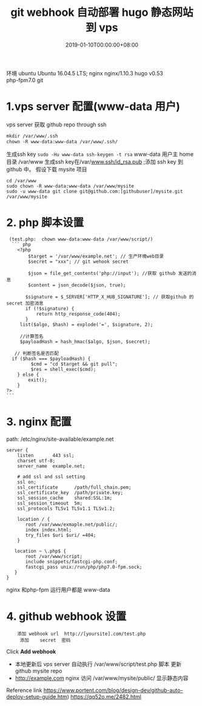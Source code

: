 ﻿---
title: "git webhook 自动部署 hugo  静态网站到 vps"
date: 2019-01-10T00:00:00+08:00
lastmod: 2019-04-27T00:00:00+08:00
tags: ["preview", "Theme preview", "tag-3"]
categories: ["hugo", "vps", "githook"]

weight: 10
contentCopyright: MIT 
mathjax: true
autoCollapseToc: true

---

<!--more-->

环境
 ubuntu	Ubuntu 16.04.5 LTS; 
 nginx nginx/1.10.3
 hugo  v0.53  
php-fpm7.0
git

# 1.vps server 配置(www-data 用户)

 vps server 获取 github repo  through ssh

```md
mkdir /var/www/.ssh  
chown -R www-data:www-data /var/www/.ssh/
```
 
 生成ssh key
`sudo -Hu www-data ssh-keygen -t rsa`
www-data 用户主 home目录 /var/www 生成ssh key在/var/www.ssh/id_rsa.pub    ;添加 ssh key 到github 中。
假设下载 mysite 项目

```
cd /var/www
sudo chown -R www-data:www-data /var/www/mysite  
sudo -u www-data git clone git@github.com:[githubuser]/mysite.git /var/www/mysite 
```
# 2.  php 脚本设置
	 (test.php:  chown www-data:www-data /var/www/script/)
	  ``` php 
	    <?php
			$target = '/var/www/example.net'; // 生产环境web目录
			$secret = "xxx"; // git wehook secret
			
			$json = file_get_contents('php://input'); //获取 github 发送的消息
			$content = json_decode($json, true); 
			
		   $signature = $_SERVER['HTTP_X_HUB_SIGNATURE']; // 获取github 的secret 加密消息
           if (!$signature) {
	           return http_response_code(404);
           }
         list($algo, $hash) = explode('=', $signature, 2);
         
         //计算签名
         $payloadHash = hash_hmac($algo, $json, $secret);

       // 判断签名是否匹配
      if ($hash === $payloadHash) {
		     $cmd = "cd $target && git pull";
		     $res = shell_exec($cmd);
		} else {
			exit();
		}
	?>
	```
	
# 3. nginx 配置  
 path: /etc/nginx/site-available/example.net
  
  ```
server {
      listen       443 ssl;
      charset utf-8;
      server_name  example.net;

	  # add ssl and ssl setting 
      ssl on;
      ssl_certificate      /path/full_chain.pem;
      ssl_certificate_key  /path/private.key;
      ssl_session_cache    shared:SSL:1m;
      ssl_session_timeout  5m;
      ssl_protocols TLSv1 TLSv1.1 TLSv1.2;

      location / {
         root /var/www/exmaple.net/public/;
         index index.html;
         try_files $uri $uri/ =404;
      }
      
     location ~ \.php$ {
         root /var/www/script;
         include snippets/fastcgi-php.conf;
         fastcgi_pass unix:/run/php/php7.0-fpm.sock;
     }
  }
```

nginx 和php-fpm 运行用户都是 www-data 
# 4. github webhook 设置
	    添加 webhook url	http://[yoursite].com/test.php
	     添加    secret  密码
Click  **Add webhook**

- 本地更新后 vps server 自动执行 /var/www/script/test.php 脚本 更新 github mysite repo
- http://example.com  nginx 访问 /var/www/mysite/public/ 显示静态内容
		 
Reference link
https://www.portent.com/blog/design-dev/github-auto-deploy-setup-guide.htm)
https://qq52o.me/2482.html
